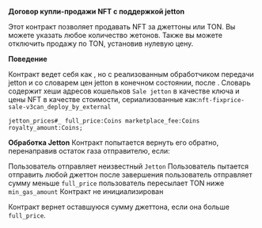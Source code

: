 **Договор купли-продажи NFT с поддержкой jetton**

Этот контракт позволяет продавать NFT за джеттоны или TON. Вы можете указать любое количество жетонов. Также вы можете отключить продажу по TON, установив нулевую цену.

**Поведение**

Контракт ведет себя как , но с реализованным обработчиком передачи jetton и со словарем цен jetton в конечном состоянии, после . Словарь содержит хеши адресов кошельков `Sale jetton` в качестве ключа и цены NFT в качестве стоимости, сериализованные как:`nft-fixprice-sale-v3can_deploy_by_external`

```
jetton_prices#_ full_price:Coins marketplace_fee:Coins royalty_amount:Coins;
```
**Обработка Jetton**
Контракт попытается вернуть его обратно, перенаправив остаток газа отправителю, если:

Пользователь отправляет неизвестный `Jetton`
Пользователь пытается отправить любой джеттон после завершения
пользователь отправляет сумму меньше `full_price`
пользователь пересылает TON ниже `min_gas_amount`
Контракт не инициализирован

Контракт вернет оставшуюся сумму джеттона, если она больше `full_price`.
